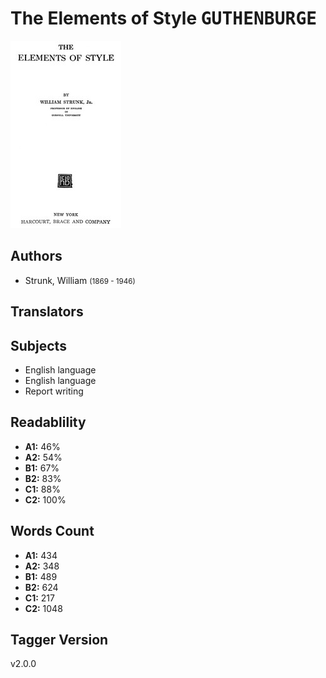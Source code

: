 # The Elements of Style <kbd>GUTHENBURGE</kbd>

![](./cover.medium.jpg "")

## Authors


 - Strunk, William <small>(1869 - 1946)</small>

## Translators



## Subjects


 - English language
 - English language
 - Report writing

## Readablility


 - **A1:** 46%
 - **A2:** 54%
 - **B1:** 67%
 - **B2:** 83%
 - **C1:** 88%
 - **C2:** 100%

## Words Count


 - **A1:** 434
 - **A2:** 348
 - **B1:** 489
 - **B2:** 624
 - **C1:** 217
 - **C2:** 1048

## Tagger Version


v2.0.0
